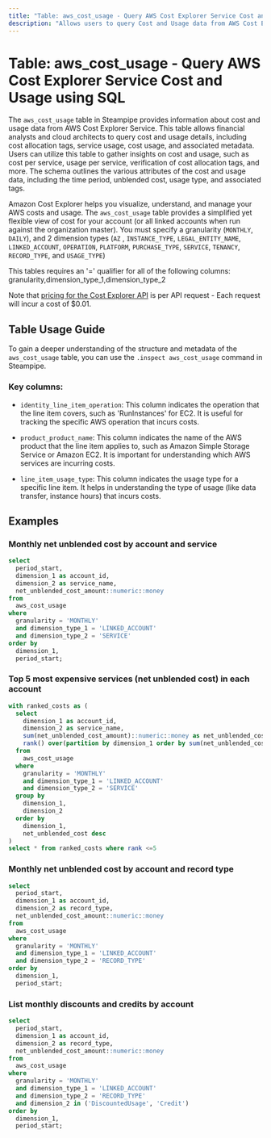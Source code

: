 ```yaml
---
title: "Table: aws_cost_usage - Query AWS Cost Explorer Service Cost and Usage using SQL"
description: "Allows users to query Cost and Usage data from AWS Cost Explorer Service to monitor, track, and manage AWS costs and usage over time."
---
```


# Table: aws_cost_usage - Query AWS Cost Explorer Service Cost and Usage using SQL

The `aws_cost_usage` table in Steampipe provides information about cost and usage data from AWS Cost Explorer Service. This table allows financial analysts and cloud architects to query cost and usage details, including cost allocation tags, service usage, cost usage, and associated metadata. Users can utilize this table to gather insights on cost and usage, such as cost per service, usage per service, verification of cost allocation tags, and more. The schema outlines the various attributes of the cost and usage data, including the time period, unblended cost, usage type, and associated tags.

Amazon Cost Explorer helps you visualize, understand, and manage your AWS costs and usage.  The `aws_cost_usage` table provides a simplified yet flexible view of cost for your account (or all linked accounts when run against the organization master).  You must specify a granularity (`MONTHLY`, `DAILY`), and 2 dimension types (`AZ` , `INSTANCE_TYPE`, `LEGAL_ENTITY_NAME`, `LINKED_ACCOUNT`, `OPERATION`, `PLATFORM`, `PURCHASE_TYPE`, `SERVICE`, `TENANCY`, `RECORD_TYPE`, and `USAGE_TYPE`)

This tables requires an '=' qualifier for all of the following columns: granularity,dimension_type_1,dimension_type_2

Note that [pricing for the Cost Explorer API](https://aws.amazon.com/aws-cost-management/pricing/) is per API request - Each request will incur a cost of $0.01.

## Table Usage Guide

To gain a deeper understanding of the structure and metadata of the `aws_cost_usage` table, you can use the `.inspect aws_cost_usage` command in Steampipe.

### Key columns:

- `identity_line_item_operation`: This column indicates the operation that the line item covers, such as 'RunInstances' for EC2. It is useful for tracking the specific AWS operation that incurs costs.

- `product_product_name`: This column indicates the name of the AWS product that the line item applies to, such as Amazon Simple Storage Service or Amazon EC2. It is important for understanding which AWS services are incurring costs.

- `line_item_usage_type`: This column indicates the usage type for a specific line item. It helps in understanding the type of usage (like data transfer, instance hours) that incurs costs.

## Examples

### Monthly net unblended cost by account and service

```sql
select
  period_start,
  dimension_1 as account_id,
  dimension_2 as service_name,
  net_unblended_cost_amount::numeric::money
from
  aws_cost_usage
where
  granularity = 'MONTHLY'
  and dimension_type_1 = 'LINKED_ACCOUNT'
  and dimension_type_2 = 'SERVICE'
order by
  dimension_1,
  period_start;
```

### Top 5 most expensive services (net unblended cost) in each account

```sql
with ranked_costs as (
  select
    dimension_1 as account_id,
    dimension_2 as service_name,
    sum(net_unblended_cost_amount)::numeric::money as net_unblended_cost,
    rank() over(partition by dimension_1 order by sum(net_unblended_cost_amount) desc)
  from
    aws_cost_usage
  where
    granularity = 'MONTHLY'
    and dimension_type_1 = 'LINKED_ACCOUNT'
    and dimension_type_2 = 'SERVICE'
  group by
    dimension_1,
    dimension_2
  order by
    dimension_1,
    net_unblended_cost desc
)
select * from ranked_costs where rank <=5
```

### Monthly net unblended cost by account and record type

```sql
select
  period_start,
  dimension_1 as account_id,
  dimension_2 as record_type,
  net_unblended_cost_amount::numeric::money
from
  aws_cost_usage
where
  granularity = 'MONTHLY'
  and dimension_type_1 = 'LINKED_ACCOUNT'
  and dimension_type_2 = 'RECORD_TYPE'
order by
  dimension_1,
  period_start;
```

### List monthly discounts and credits by account

```sql
select
  period_start,
  dimension_1 as account_id,
  dimension_2 as record_type,
  net_unblended_cost_amount::numeric::money
from
  aws_cost_usage
where
  granularity = 'MONTHLY'
  and dimension_type_1 = 'LINKED_ACCOUNT'
  and dimension_type_2 = 'RECORD_TYPE'
  and dimension_2 in ('DiscountedUsage', 'Credit')
order by
  dimension_1,
  period_start;
```
